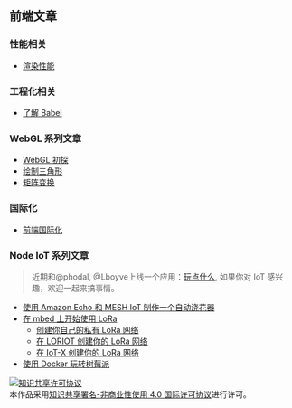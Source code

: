 ## 前端文章
### 性能相关
* [渲染性能](https://github.com/sundway/blog/issues/2)

### 工程化相关
* [了解 Babel](https://github.com/sundway/blog/issues/13)

### WebGL 系列文章
* [WebGL 初探](https://github.com/sundway/blog/issues/3)
* [绘制三角形](https://github.com/sundway/blog/issues/4)
* [矩阵变换](https://github.com/sundway/blog/issues/5)

### 国际化
* [前端国际化](https://github.com/sundway/blog/issues/9)

### Node IoT 系列文章
 > 近期和@phodal, @Lboyve上线一个应用：[玩点什么](https://www.wandianshenme.com/), 如果你对 IoT 感兴趣，欢迎一起来搞事情。
 * [使用 Amazon Echo 和 MESH IoT 制作一个自动浇花器](https://github.com/sundway/blog/issues/6)
 * [在 mbed 上开始使用 LoRa](https://github.com/sundway/blog/issues/7)
   * [创建你自己的私有 LoRa 网络](https://github.com/sundway/blog/issues/8)
   * [在 LORIOT 创建你的 LoRa 网络](https://github.com/sundway/blog/issues/10)
   * [在 IoT-X 创建你的 LoRa 网络](https://github.com/sundway/blog/issues/11)
  * [使用 Docker 玩转树莓派](https://github.com/sundway/blog/issues/12) 
  
<a rel="license" href="http://creativecommons.org/licenses/by-nc/4.0/"><img alt="知识共享许可协议" style="border-width:0" src="https://i.creativecommons.org/l/by-nc/4.0/88x31.png" /></a><br />本作品采用<a rel="license" href="http://creativecommons.org/licenses/by-nc/4.0/">知识共享署名-非商业性使用 4.0 国际许可协议</a>进行许可。
